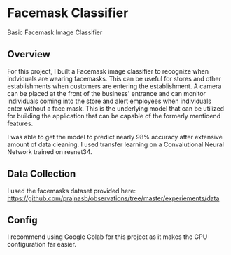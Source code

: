 # Facemask Classifier
Basic Facemask Image Classifier

## Overview

For this project, I built a Facemask image classifier to recognize when indviduals are wearing facemasks.  This can be useful for stores and other establishments when customers are entering the establishment.  A camera can be placed at the front of the business' entrance and can monitor individuals coming into the store and alert employees when individuals enter without a face mask.  This is the underlying model that can be utilized for building the application that can be capable of the formerly mentioend features. 

I was able to get the model to predict nearly 98% accuracy after extensive amount of data cleaning. I used transfer learning on a Convalutional Neural Network trained on resnet34.

## Data Collection

I used the facemasks dataset provided here: 
https://github.com/prajnasb/observations/tree/master/experiements/data

## Config
 
I recommend using Google Colab for this project as it makes the GPU configuration far easier.  
